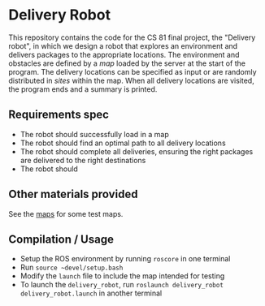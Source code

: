 # Delivery Robot

This repository contains the code for the CS 81 final project, the "Delivery robot", in which we design a robot that explores an environment and delivers packages to the appropriate locations.
The environment and obstacles are defined by a *map* loaded by the server at the start of the program.
The delivery locations can be specified as input or are randomly distributed in *sites* within the map.
When all delivery locations are visited, the program ends and a summary is printed.

## Requirements spec
* The robot should successfully load in a map
* The robot should find an optimal path to all delivery locations
* The robot should complete all deliveries, ensuring the right packages are delivered to the right destinations
* The robot should
## Other materials provided
See the [maps](/Maps/README.md) for some test maps.


## Compilation / Usage
 * Setup the ROS environment by running `roscore` in one terminal
 * Run `source ~devel/setup.bash`
 * Modify the `launch` file to include the map intended for testing
 * To launch the `delivery_robot`, run `roslaunch delivery_robot delivery_robot.launch` in another terminal


